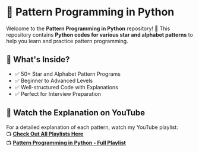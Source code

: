# 📌 Pattern Programming in Python

Welcome to the **Pattern Programming in Python** repository! 🚀 This repository contains **Python codes for various star and alphabet patterns** to help you learn and practice pattern programming.
## 📜 What's Inside?
- ✅ 50+ Star and Alphabet Pattern Programs  
- ✅ Beginner to Advanced Levels  
- ✅ Well-structured Code with Explanations  
- ✅ Perfect for Interview Preparation  


## 🎥 Watch the Explanation on YouTube
For a detailed explanation of each pattern, watch my YouTube playlist:  
📺 **[Check Out All Playlists Here](https://www.youtube.com/@JobReadyCoderZ/playlists)**  
📺 **[Pattern Programming in Python - Full Playlist](https://youtube.com/playlist?list=PLp4WMXO7ORJFJEqI53HWYuP_-BmfWUycD&si=PfiU5ibOxnrEh4Q7)**  




